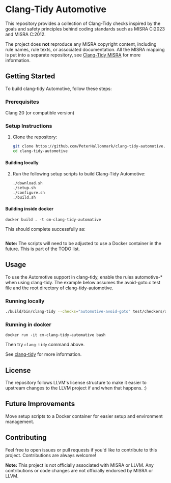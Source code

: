 # Clang-Tidy Automotive

This repository provides a collection of Clang-Tidy checks inspired by the 
goals and safety principles behind coding standards such as MISRA C:2023 
and MISRA C:2012.

The project does **not** reproduce any MISRA copyright content, including 
rule names, rule texts, or associated documentation. All the MISRA mapping
is put into a separate repository, see
[Clang-Tidy MISRA](https://github.com/PeterHallonmark/clang-tidy-misra)
for more information.

## Getting Started

To build clang-tidy Automotive, follow these steps:

### Prerequisites 

Clang 20 (or compatible version)

### Setup Instructions

1. Clone the repository:
   ```bash
   git clone https://github.com/PeterHallonmark/clang-tidy-automotive.git
   cd clang-tidy-automotive
   ```

#### Building locally

2. Run the following setup scripts to build Clang-Tidy Automotive:
   ```bash
   ./download.sh
   ./setup.sh
   ./configure.sh
   ./build.sh
   ```

#### Building inside docker

```
docker build . -t cm-clang-tidy-automative
```

This should complete successfully as:
```
```

**Note:** The scripts will need to be adjusted to use a Docker container in
the future. This is part of the TODO list.

## Usage

To use the Automotive support in clang-tidy, enable the rules automotive-* 
when using clang-tidy. The example below assumes the avoid-goto.c test file 
and the root directory of clang-tidy-automotive.

### Running locally

   ```bash
   ./build/bin/clang-tidy --checks="automotive-avoid-goto" test/checkers/automotive/statement/avoid-goto.c -- 
   ```

### Running in docker
```
docker run -it cm-clang-tidy-automative bash
```

Then try `clang-tidy` command above.

See [clang-tidy](https://clang.llvm.org/extra/clang-tidy/) for more information.

## License

The repository follows LLVM's license structure to make it easier to upstream
changes to the LLVM project if and when that happens. :)

## Future Improvements

Move setup scripts to a Docker container for easier setup and environment
management.

## Contributing

Feel free to open issues or pull requests if you'd like to contribute to
this project. Contributions are always welcome!

**Note:** This project is not officially associated with MISRA or LLVM.
Any contributions or code changes are not officially endorsed by MISRA or 
LLVM.
